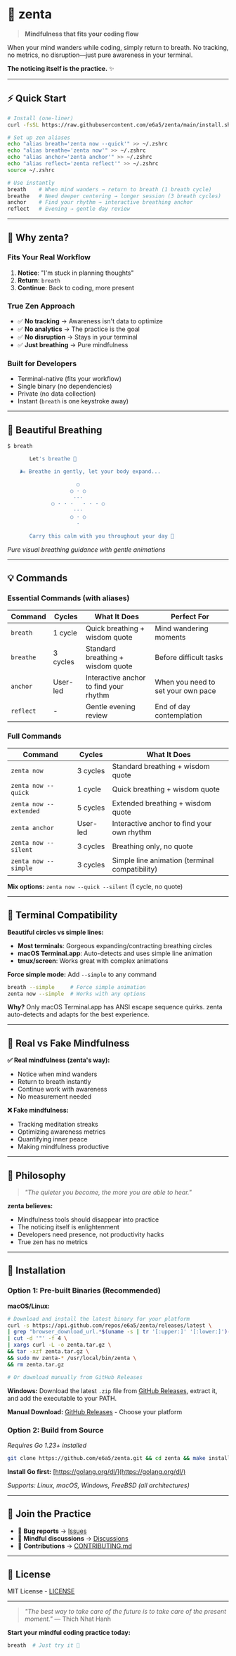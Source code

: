 # 🧘 zenta

> **Mindfulness that fits your coding flow**

When your mind wanders while coding, simply return to breath. No tracking, no metrics, no disruption—just pure awareness in your terminal.

**The noticing itself is the practice.** ✨

---

## ⚡ Quick Start

```bash
# Install (one-liner)
curl -fsSL https://raw.githubusercontent.com/e6a5/zenta/main/install.sh | bash

# Set up zen aliases
echo "alias breath='zenta now --quick'" >> ~/.zshrc
echo "alias breathe='zenta now'" >> ~/.zshrc
echo "alias anchor='zenta anchor'" >> ~/.zshrc
echo "alias reflect='zenta reflect'" >> ~/.zshrc
source ~/.zshrc

# Use instantly
breath    # When mind wanders → return to breath (1 breath cycle)
breathe   # Need deeper centering → longer session (3 breath cycles)
anchor    # Find your rhythm → interactive breathing anchor
reflect   # Evening → gentle day review
```

---

## 🌸 Why zenta?

### **Fits Your Real Workflow**

1. **Notice**: "I'm stuck in planning thoughts"
2. **Return**: `breath`
3. **Continue**: Back to coding, more present

### **True Zen Approach**

- ✅ **No tracking** → Awareness isn't data to optimize
- ✅ **No analytics** → The practice is the goal
- ✅ **No disruption** → Stays in your terminal
- ✅ **Just breathing** → Pure mindfulness

### **Built for Developers**

- Terminal-native (fits your workflow)
- Single binary (no dependencies)
- Private (no data collection)
- Instant (`breath` is one keystroke away)

---

## 🌊 Beautiful Breathing

```bash
$ breath

       Let's breathe 🌸

    🌬️ Breathe in gently, let your body expand...

                      ○
                    ○ · ○
                     ···
              ○ · · ·   · · · ○
                     ···
                    ○ · ○
                      ·

       Carry this calm with you throughout your day 🙏
```

_Pure visual breathing guidance with gentle animations_

---

## 💡 Commands

### **Essential Commands (with aliases)**

| Command   | Cycles   | What It Does                           | Perfect For                        |
| --------- | -------- | -------------------------------------- | ---------------------------------- |
| `breath`  | 1 cycle  | Quick breathing + wisdom quote         | Mind wandering moments             |
| `breathe` | 3 cycles | Standard breathing + wisdom quote      | Before difficult tasks             |
| `anchor`  | User-led | Interactive anchor to find your rhythm | When you need to set your own pace |
| `reflect` | -        | Gentle evening review                  | End of day contemplation           |

### **Full Commands**

| Command                | Cycles   | What It Does                                   |
| ---------------------- | -------- | ---------------------------------------------- |
| `zenta now`            | 3 cycles | Standard breathing + wisdom quote              |
| `zenta now --quick`    | 1 cycle  | Quick breathing + wisdom quote                 |
| `zenta now --extended` | 5 cycles | Extended breathing + wisdom quote              |
| `zenta anchor`         | User-led | Interactive anchor to find your own rhythm     |
| `zenta now --silent`   | 3 cycles | Breathing only, no quote                       |
| `zenta now --simple`   | 3 cycles | Simple line animation (terminal compatibility) |

**Mix options:** `zenta now --quick --silent` (1 cycle, no quote)

---

## 🔧 Terminal Compatibility

**Beautiful circles vs simple lines:**

- **Most terminals**: Gorgeous expanding/contracting breathing circles
- **macOS Terminal.app**: Auto-detects and uses simple line animation
- **tmux/screen**: Works great with complex animations

**Force simple mode:** Add `--simple` to any command

```bash
breath --simple     # Force simple animation
zenta now --simple  # Works with any options
```

**Why?** Only macOS Terminal.app has ANSI escape sequence quirks. zenta auto-detects and adapts for the best experience.

---

## 🎯 Real vs Fake Mindfulness

**✅ Real mindfulness (zenta's way):**

- Notice when mind wanders
- Return to breath instantly
- Continue work with awareness
- No measurement needed

**❌ Fake mindfulness:**

- Tracking meditation streaks
- Optimizing awareness metrics
- Quantifying inner peace
- Making mindfulness productive

---

## 🌿 Philosophy

> _"The quieter you become, the more you are able to hear."_

**zenta believes:**

- Mindfulness tools should disappear into practice
- The noticing itself is enlightenment
- Developers need presence, not productivity hacks
- True zen has no metrics

---

## 🚀 Installation

### **Option 1: Pre-built Binaries (Recommended)**

**macOS/Linux:**

```bash
# Download and install the latest binary for your platform
curl -s https://api.github.com/repos/e6a5/zenta/releases/latest \
| grep "browser_download_url.*$(uname -s | tr '[:upper:]' '[:lower:]')-$(uname -m | sed 's/x86_64/amd64/')" \
| cut -d '"' -f 4 \
| xargs curl -L -o zenta.tar.gz \
&& tar -xzf zenta.tar.gz \
&& sudo mv zenta-* /usr/local/bin/zenta \
&& rm zenta.tar.gz

# Or download manually from GitHub Releases
```

**Windows:**
Download the latest `.zip` file from [GitHub Releases](https://github.com/e6a5/zenta/releases), extract it, and add the executable to your PATH.

**Manual Download:** [GitHub Releases](https://github.com/e6a5/zenta/releases) - Choose your platform

### **Option 2: Build from Source**

_Requires Go 1.23+ installed_

```bash
git clone https://github.com/e6a5/zenta.git && cd zenta && make install-system
```

**Install Go first:** [https://golang.org/dl/](https://golang.org/dl/)

_Supports: Linux, macOS, Windows, FreeBSD (all architectures)_

---

## 🧘 Join the Practice

- 🐛 **Bug reports** → [Issues](https://github.com/e6a5/zenta/issues)
- 💭 **Mindful discussions** → [Discussions](https://github.com/e6a5/zenta/discussions)
- 🔧 **Contributions** → [CONTRIBUTING.md](https://raw.githubusercontent.com/e6a5/zenta/main/CONTRIBUTING.md)

---

## 📄 License

MIT License - [LICENSE](LICENSE)

---

> _"The best way to take care of the future is to take care of the present moment."_ — Thich Nhat Hanh

**Start your mindful coding practice today:**

```bash
breath  # Just try it 🙏
```
